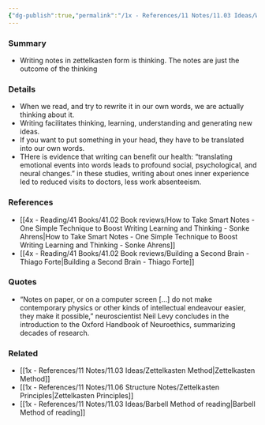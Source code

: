 ```yaml
---
{"dg-publish":true,"permalink":"/1x - References/11 Notes/11.03 Ideas/Writing is thinking/","title":"Writing is thinking","noteIcon":""}
---
```



### Summary
- Writing notes in zettelkasten form is thinking. The notes are just the outcome of the thinking

### Details
- When we read, and try to rewrite it in our own words, we are actually thinking about it.
- Writing facilitates thinking, learning, understanding and generating new ideas.
- If you want to put something in your head, they have to be translated into our own words.
- THere is evidence that writing can benefit our health: “translating emotional events into words leads to profound social, psychological, and neural changes.” in these studies, writing about ones inner experience led to reduced visits to doctors, less work absenteeism.
### References
- [[4x - Reading/41 Books/41.02 Book reviews/How to Take Smart Notes - One Simple Technique to Boost Writing Learning and Thinking - Sonke Ahrens\|How to Take Smart Notes - One Simple Technique to Boost Writing Learning and Thinking - Sonke Ahrens]]
- [[4x - Reading/41 Books/41.02 Book reviews/Building a Second Brain - Thiago Forte\|Building a Second Brain - Thiago Forte]]

### Quotes
- “Notes on paper, or on a computer screen [...] do not make contemporary physics or other kinds of intellectual endeavour easier, they make it possible,” neuroscientist Neil Levy concludes in the introduction to the Oxford Handbook of Neuroethics, summarizing decades of research.

### Related
- [[1x - References/11 Notes/11.03 Ideas/Zettelkasten Method\|Zettelkasten Method]]
- [[1x - References/11 Notes/11.06 Structure Notes/Zettelkasten Principles\|Zettelkasten Principles]]
- [[1x - References/11 Notes/11.03 Ideas/Barbell Method of reading\|Barbell Method of reading]]
